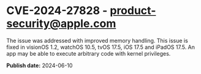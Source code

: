 # CVE-2024-27828 - product-security@apple.com

The issue was addressed with improved memory handling. This issue is fixed in visionOS 1.2, watchOS 10.5, tvOS 17.5, iOS 17.5 and iPadOS 17.5. An app may be able to execute arbitrary code with kernel privileges.

**Publish date:** 2024-06-10

